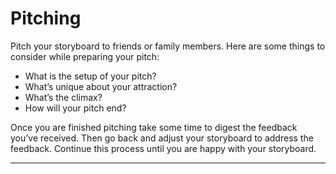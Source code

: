 # Pitching

Pitch your storyboard to friends or family members. Here are some things to consider while preparing your pitch:

* What is the setup of your pitch?
* What’s unique about your attraction?
* What’s the climax?
* How will your pitch end?

Once you are finished pitching take some time to digest the feedback you’ve received. Then go back and adjust your storyboard to address the feedback. Continue this process until you are happy with your storyboard.

---

